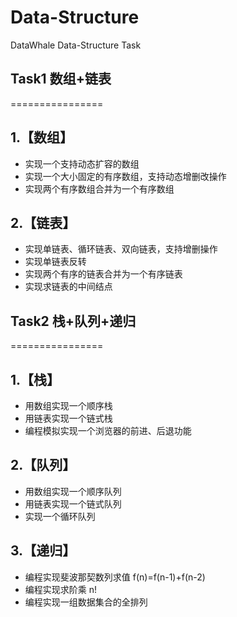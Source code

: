 # Data-Structure
DataWhale Data-Structure Task

## Task1 数组+链表
================

1.【数组】
---------

- 实现一个支持动态扩容的数组
- 实现一个大小固定的有序数组，支持动态增删改操作
- 实现两个有序数组合并为一个有序数组

2.【链表】
--------

- 实现单链表、循环链表、双向链表，支持增删操作
- 实现单链表反转
- 实现两个有序的链表合并为一个有序链表
- 实现求链表的中间结点

## Task2 栈+队列+递归
================

1.【栈】
---------

- 用数组实现一个顺序栈
- 用链表实现一个链式栈
- 编程模拟实现一个浏览器的前进、后退功能

2.【队列】
---------

- 用数组实现一个顺序队列
- 用链表实现一个链式队列
- 实现一个循环队列

3.【递归】
---------

- 编程实现斐波那契数列求值 f(n)=f(n-1)+f(n-2)
- 编程实现求阶乘 n!
- 编程实现一组数据集合的全排列
